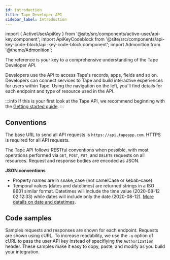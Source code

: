 ```yaml
---
id: introduction
title: Tape Developer API
sidebar_label: Introduction
---
```


import { ActiveUserApiKey } from '@site/src/components/active-user/api-key.component';
import ApiKeyCodeblock from '@site/src/components/api-key-code-block/api-key-code-block.component';
import Admonition from '@theme/Admonition';

The reference is your key to a comprehensive understanding of the Tape Developer API.

Developers use the API to access Tape's records, apps, fields and so on. Developers can connect services to Tape and build interactive experiences for users within Tape. Using the navigation on the left, you'll find details for each endpoint and type of resource used in the API.

:::info
If this is your first look at the Tape API, we recommend beginning with the [Getting started guide](/docs/guide/getting-started).
:::

## Conventions

The base URL to send all API requests is `https://api.tapeapp.com`. HTTPS is required for all API requests.

The Tape API follows RESTful conventions when possible, with most operations performed via `GET`, `POST`, `PUT`, and `DELETE` requests on all resources. Request and response bodies are encoded as JSON.

**JSON conventions**

- Property names are in snake_case (not camelCase or kebab-case).
- Temporal values (dates and datetimes) are returned strings in a ISO 8601 similar format. Datetimes will include the time value (2020-08-12 02:12:33) while dates will include only the date (2020-08-12). [More details on date and datetimes](date-timezone).

## Code samples

Samples requests and responses are shown for each endpoint. Requests are shown using cURL. To increase readability, we use the `-u` option of cURL to pass the user API key instead of specifiying the `Authorization` header. These samples make it easy to copy, paste, and modify as you build your integration.
